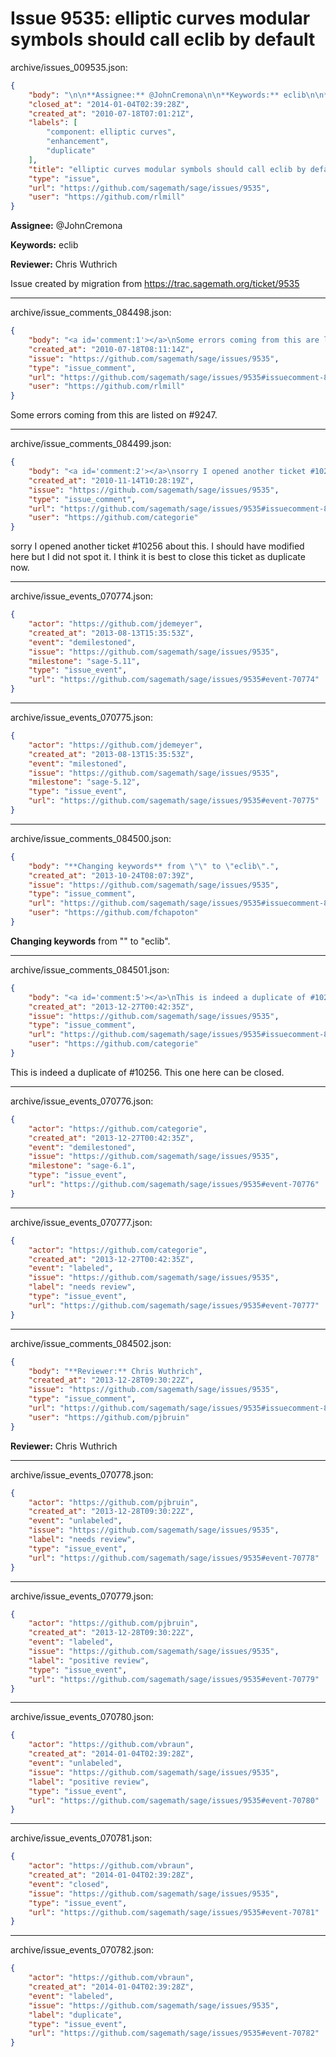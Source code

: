 # Issue 9535: elliptic curves modular symbols should call eclib by default

archive/issues_009535.json:
```json
{
    "body": "\n\n**Assignee:** @JohnCremona\n\n**Keywords:** eclib\n\n**Reviewer:** Chris Wuthrich\n\nIssue created by migration from https://trac.sagemath.org/ticket/9535\n\n",
    "closed_at": "2014-01-04T02:39:28Z",
    "created_at": "2010-07-18T07:01:21Z",
    "labels": [
        "component: elliptic curves",
        "enhancement",
        "duplicate"
    ],
    "title": "elliptic curves modular symbols should call eclib by default",
    "type": "issue",
    "url": "https://github.com/sagemath/sage/issues/9535",
    "user": "https://github.com/rlmill"
}
```


**Assignee:** @JohnCremona

**Keywords:** eclib

**Reviewer:** Chris Wuthrich

Issue created by migration from https://trac.sagemath.org/ticket/9535





---

archive/issue_comments_084498.json:
```json
{
    "body": "<a id='comment:1'></a>\nSome errors coming from this are listed on #9247.",
    "created_at": "2010-07-18T08:11:14Z",
    "issue": "https://github.com/sagemath/sage/issues/9535",
    "type": "issue_comment",
    "url": "https://github.com/sagemath/sage/issues/9535#issuecomment-84498",
    "user": "https://github.com/rlmill"
}
```

<a id='comment:1'></a>
Some errors coming from this are listed on #9247.



---

archive/issue_comments_084499.json:
```json
{
    "body": "<a id='comment:2'></a>\nsorry I opened another ticket #10256 about this. I should have modified here but I did not spot it. I think it is best to close this ticket as duplicate now.",
    "created_at": "2010-11-14T10:28:19Z",
    "issue": "https://github.com/sagemath/sage/issues/9535",
    "type": "issue_comment",
    "url": "https://github.com/sagemath/sage/issues/9535#issuecomment-84499",
    "user": "https://github.com/categorie"
}
```

<a id='comment:2'></a>
sorry I opened another ticket #10256 about this. I should have modified here but I did not spot it. I think it is best to close this ticket as duplicate now.



---

archive/issue_events_070774.json:
```json
{
    "actor": "https://github.com/jdemeyer",
    "created_at": "2013-08-13T15:35:53Z",
    "event": "demilestoned",
    "issue": "https://github.com/sagemath/sage/issues/9535",
    "milestone": "sage-5.11",
    "type": "issue_event",
    "url": "https://github.com/sagemath/sage/issues/9535#event-70774"
}
```



---

archive/issue_events_070775.json:
```json
{
    "actor": "https://github.com/jdemeyer",
    "created_at": "2013-08-13T15:35:53Z",
    "event": "milestoned",
    "issue": "https://github.com/sagemath/sage/issues/9535",
    "milestone": "sage-5.12",
    "type": "issue_event",
    "url": "https://github.com/sagemath/sage/issues/9535#event-70775"
}
```



---

archive/issue_comments_084500.json:
```json
{
    "body": "**Changing keywords** from \"\" to \"eclib\".",
    "created_at": "2013-10-24T08:07:39Z",
    "issue": "https://github.com/sagemath/sage/issues/9535",
    "type": "issue_comment",
    "url": "https://github.com/sagemath/sage/issues/9535#issuecomment-84500",
    "user": "https://github.com/fchapoton"
}
```

**Changing keywords** from "" to "eclib".



---

archive/issue_comments_084501.json:
```json
{
    "body": "<a id='comment:5'></a>\nThis is indeed a duplicate of #10256. This one here can be closed.",
    "created_at": "2013-12-27T00:42:35Z",
    "issue": "https://github.com/sagemath/sage/issues/9535",
    "type": "issue_comment",
    "url": "https://github.com/sagemath/sage/issues/9535#issuecomment-84501",
    "user": "https://github.com/categorie"
}
```

<a id='comment:5'></a>
This is indeed a duplicate of #10256. This one here can be closed.



---

archive/issue_events_070776.json:
```json
{
    "actor": "https://github.com/categorie",
    "created_at": "2013-12-27T00:42:35Z",
    "event": "demilestoned",
    "issue": "https://github.com/sagemath/sage/issues/9535",
    "milestone": "sage-6.1",
    "type": "issue_event",
    "url": "https://github.com/sagemath/sage/issues/9535#event-70776"
}
```



---

archive/issue_events_070777.json:
```json
{
    "actor": "https://github.com/categorie",
    "created_at": "2013-12-27T00:42:35Z",
    "event": "labeled",
    "issue": "https://github.com/sagemath/sage/issues/9535",
    "label": "needs review",
    "type": "issue_event",
    "url": "https://github.com/sagemath/sage/issues/9535#event-70777"
}
```



---

archive/issue_comments_084502.json:
```json
{
    "body": "**Reviewer:** Chris Wuthrich",
    "created_at": "2013-12-28T09:30:22Z",
    "issue": "https://github.com/sagemath/sage/issues/9535",
    "type": "issue_comment",
    "url": "https://github.com/sagemath/sage/issues/9535#issuecomment-84502",
    "user": "https://github.com/pjbruin"
}
```

**Reviewer:** Chris Wuthrich



---

archive/issue_events_070778.json:
```json
{
    "actor": "https://github.com/pjbruin",
    "created_at": "2013-12-28T09:30:22Z",
    "event": "unlabeled",
    "issue": "https://github.com/sagemath/sage/issues/9535",
    "label": "needs review",
    "type": "issue_event",
    "url": "https://github.com/sagemath/sage/issues/9535#event-70778"
}
```



---

archive/issue_events_070779.json:
```json
{
    "actor": "https://github.com/pjbruin",
    "created_at": "2013-12-28T09:30:22Z",
    "event": "labeled",
    "issue": "https://github.com/sagemath/sage/issues/9535",
    "label": "positive review",
    "type": "issue_event",
    "url": "https://github.com/sagemath/sage/issues/9535#event-70779"
}
```



---

archive/issue_events_070780.json:
```json
{
    "actor": "https://github.com/vbraun",
    "created_at": "2014-01-04T02:39:28Z",
    "event": "unlabeled",
    "issue": "https://github.com/sagemath/sage/issues/9535",
    "label": "positive review",
    "type": "issue_event",
    "url": "https://github.com/sagemath/sage/issues/9535#event-70780"
}
```



---

archive/issue_events_070781.json:
```json
{
    "actor": "https://github.com/vbraun",
    "created_at": "2014-01-04T02:39:28Z",
    "event": "closed",
    "issue": "https://github.com/sagemath/sage/issues/9535",
    "type": "issue_event",
    "url": "https://github.com/sagemath/sage/issues/9535#event-70781"
}
```



---

archive/issue_events_070782.json:
```json
{
    "actor": "https://github.com/vbraun",
    "created_at": "2014-01-04T02:39:28Z",
    "event": "labeled",
    "issue": "https://github.com/sagemath/sage/issues/9535",
    "label": "duplicate",
    "type": "issue_event",
    "url": "https://github.com/sagemath/sage/issues/9535#event-70782"
}
```
